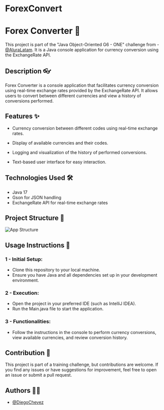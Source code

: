 # ForexConvert

# Forex Converter 💱

This project is part of the "Java Object-Oriented G6 - ONE" challenge from - [@AluraLatam](https://www.linkedin.com/company/alura-latam/). It is a Java console application for currency conversion using the ExchangeRate API.


## Description 👓

Forex Converter is a console application that facilitates currency conversion using real-time exchange rates provided by the ExchangeRate API. It allows users to convert between different currencies and view a history of conversions performed.
## Features ✨


- Currency conversion between different codes using real-time exchange rates.

- Display of available currencies and their codes.

- Logging and visualization of the history of performed conversions.

- Text-based user interface for easy interaction.

## Technologies Used 🛠️
- Java 17
- Gson for JSON handling
- ExchangeRate API for real-time exchange rates
## Project Structure 📂
![App Structure](https://github.com/D-Chevez/ForexConvert/blob/Develop/src/com/forexconvert/imgs/ProjStructure.png)
## Usage Instructions 🚀
### 1 - Initial Setup:

- Clone this repository to your local machine.
- Ensure you have Java and all dependencies set up in your development environment.

### 2 - Execution:

- Open the project in your preferred IDE (such as IntelliJ IDEA).
- Run the Main.java file to start the application.

### 3 - Functionalities:

- Follow the instructions in the console to perform currency conversions, view available currencies, and review conversion history.
## Contribution 🌟

This project is part of a training challenge, but contributions are welcome. If you find any issues or have suggestions for improvement, feel free to open an issue or submit a pull request.


## Authors 👨‍💻

- [@DiegoChevez](https://www.linkedin.com/in/chevez-diego-it/)
